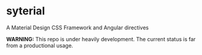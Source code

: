 # syterial
A Material Design CSS Framework and Angular directives

**WARNING:** This repo is under heavily development. The current status is far from a productional usage.